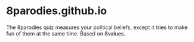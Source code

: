 # 8parodies.github.io
The 8parodies quiz measures your political beliefs, except it tries to make fun of them at the same time. Based on 8values.
